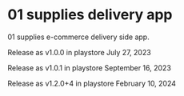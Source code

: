 # 01 supplies delivery app

01 supplies e-commerce delivery side app.

Release as v1.0.0 in playstore July 27, 2023

Release as v1.0.1 in playstore September 16, 2023

Release as v1.2.0+4 in playstore February 10, 2024

